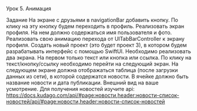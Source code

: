 Урок 5. Анимация

Задание
На экране с друзьями в navigationBar добавить кнопку. По клику на эту кнопку будем переходить в профиль.
Реализовать экран профиля. На нем должно содержаться имя пользователя и фото.
Реализовать свою анимацию перехода от UITabBarController к экрану профиля.
Создать новый проект (это будет проект 3), в котором будем разрабатывать интерфейс с помощью SwiftUI.
Необходимо реализовать два экрана. На первом только текст или кнопка или ссылка. По клику на 
текст/кнопку/ссылку необходимо перейти на следующий экран. На следующем экране должна отображаться 
таблица (после загрузки данных из сети), в которой содержатся новости. В ячейке должно быть название 
новости и дата публикации. Внешний вид на ваше усмотрение. Для получения новостей изучите 
api: https://docs.kudago.com/api/#page:новости,header:новости-список-новостей/api/#page:новости,header:новости-список-новостей
